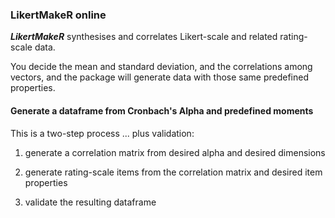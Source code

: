 
### LikertMakeR online

**_LikertMakeR_** synthesises and correlates Likert-scale and related 
rating-scale data. 

You decide the mean and standard deviation, and the correlations 
among vectors, and the package will generate data with those same predefined 
properties. 



#### Generate a dataframe from Cronbach's Alpha and predefined moments

This is a two-step process ... plus validation:
  
  1. generate a correlation matrix from desired alpha and desired dimensions 
  
  2. generate rating-scale items from the correlation matrix and desired item properties
  
  3. validate the resulting dataframe
  
  
